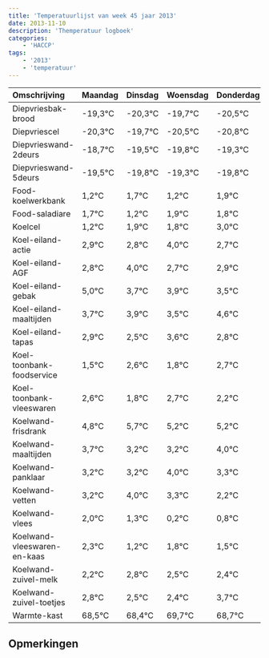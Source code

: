 ```yaml
---
title: 'Temperatuurlijst van week 45 jaar 2013'
date: 2013-11-10
description: 'Themperatuur logboek'
categories:
    - 'HACCP'
tags:
    - '2013'
    - 'temperatuur'
---
```

|Omschrijving|Maandag|Dinsdag|Woensdag|Donderdag|Vrijdag|Zaterdag|Zondag|
|:---|:---|:---|:---|:---|:---|:---|:---|
|Diepvriesbak-brood|-19,3°C|-20,3°C|-19,7°C|-20,5°C|-20,8°C|-20,3°C|-20,8°C|
|Diepvriescel|-20,3°C|-19,7°C|-20,5°C|-20,8°C|-20,3°C|-20,8°C|-20,1°C|
|Diepvrieswand-2deurs|-18,7°C|-19,5°C|-19,8°C|-19,3°C|-19,8°C|-19,1°C|-19,2°C|
|Diepvrieswand-5deurs|-19,5°C|-19,8°C|-19,3°C|-19,8°C|-19,1°C|-19,2°C|-18,0°C|
|Food-koelwerkbank|1,2°C|1,7°C|1,2°C|1,9°C|1,8°C|3,0°C|1,7°C|
|Food-saladiare|1,7°C|1,2°C|1,9°C|1,8°C|3,0°C|1,7°C|1,9°C|
|Koelcel|1,2°C|1,9°C|1,8°C|3,0°C|1,7°C|1,9°C|1,5°C|
|Koel-eiland-actie|2,9°C|2,8°C|4,0°C|2,7°C|2,9°C|2,5°C|3,6°C|
|Koel-eiland-AGF|2,8°C|4,0°C|2,7°C|2,9°C|2,5°C|3,6°C|2,8°C|
|Koel-eiland-gebak|5,0°C|3,7°C|3,9°C|3,5°C|4,6°C|3,8°C|4,7°C|
|Koel-eiland-maaltijden|3,7°C|3,9°C|3,5°C|4,6°C|3,8°C|4,7°C|4,2°C|
|Koel-eiland-tapas|2,9°C|2,5°C|3,6°C|2,8°C|3,7°C|3,2°C|3,2°C|
|Koel-toonbank-foodservice|1,5°C|2,6°C|1,8°C|2,7°C|2,2°C|2,2°C|3,0°C|
|Koel-toonbank-vleeswaren|2,6°C|1,8°C|2,7°C|2,2°C|2,2°C|3,0°C|2,3°C|
|Koelwand-frisdrank|4,8°C|5,7°C|5,2°C|5,2°C|6,0°C|5,3°C|4,2°C|
|Koelwand-maaltijden|3,7°C|3,2°C|3,2°C|4,0°C|3,3°C|2,2°C|2,8°C|
|Koelwand-panklaar|3,2°C|3,2°C|4,0°C|3,3°C|2,2°C|2,8°C|2,5°C|
|Koelwand-vetten|3,2°C|4,0°C|3,3°C|2,2°C|2,8°C|2,5°C|2,4°C|
|Koelwand-vlees|2,0°C|1,3°C|0,2°C|0,8°C|0,5°C|0,4°C|1,7°C|
|Koelwand-vleeswaren-en-kaas|2,3°C|1,2°C|1,8°C|1,5°C|1,4°C|2,7°C|1,7°C|
|Koelwand-zuivel-melk|2,2°C|2,8°C|2,5°C|2,4°C|3,7°C|2,7°C|3,6°C|
|Koelwand-zuivel-toetjes|2,8°C|2,5°C|2,4°C|3,7°C|2,7°C|3,6°C|2,2°C|
|Warmte-kast|68,5°C|68,4°C|69,7°C|68,7°C|69,6°C|68,2°C|68,6°C|

## Opmerkingen


